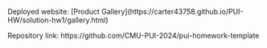 <p> Deployed website: [Product Gallery](https://carter43758.github.io/PUI-HW/solution-hw1/gallery.html) </p>
<p> Repository link: https://github.com/CMU-PUI-2024/pui-homework-template  </p>
